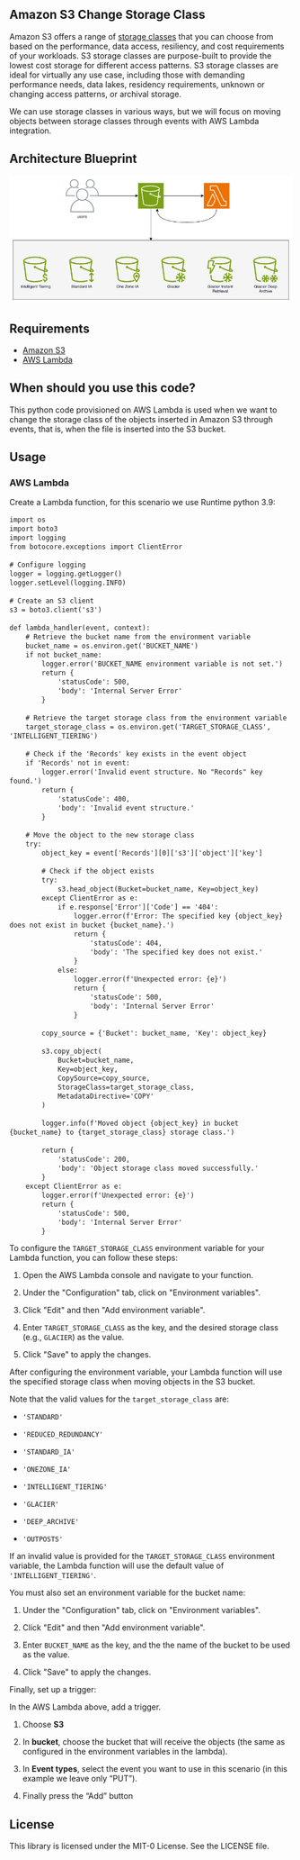 ## Amazon S3 Change Storage Class

Amazon S3 offers a range of [storage classes](https://docs.aws.amazon.com/AmazonS3/latest/userguide/storage-class-intro.html) that you can choose from based on the performance, data access, resiliency, and cost requirements of your workloads. S3 storage classes are purpose-built to provide the lowest cost storage for different access patterns. S3 storage classes are ideal for virtually any use case, including those with demanding performance needs, data lakes, residency requirements, unknown or changing access patterns, or archival storage.

We can use storage classes in various ways, but we will focus on moving objects between storage classes through events with AWS Lambda integration.

## Architecture Blueprint
![Architecture Blueprint](blueprint.png)

## Requirements

- [Amazon S3](https://aws.amazon.com/s3/?nc1=h_ls)
- [AWS Lambda](https://aws.amazon.com/lambda/?nc1=h_ls)

## When should you use this code?

This python code provisioned on AWS Lambda is used when we want to change the storage class of the objects inserted in Amazon S3 through events, that is, when the file is inserted into the S3 bucket.

## Usage
### AWS Lambda

Create a Lambda function, for this scenario we use Runtime python 3.9:

```
import os
import boto3
import logging
from botocore.exceptions import ClientError

# Configure logging
logger = logging.getLogger()
logger.setLevel(logging.INFO)

# Create an S3 client
s3 = boto3.client('s3')

def lambda_handler(event, context):
    # Retrieve the bucket name from the environment variable
    bucket_name = os.environ.get('BUCKET_NAME')
    if not bucket_name:
        logger.error('BUCKET_NAME environment variable is not set.')
        return {
            'statusCode': 500,
            'body': 'Internal Server Error'
        }

    # Retrieve the target storage class from the environment variable
    target_storage_class = os.environ.get('TARGET_STORAGE_CLASS', 'INTELLIGENT_TIERING')

    # Check if the 'Records' key exists in the event object
    if 'Records' not in event:
        logger.error('Invalid event structure. No "Records" key found.')
        return {
            'statusCode': 400,
            'body': 'Invalid event structure.'
        }

    # Move the object to the new storage class
    try:
        object_key = event['Records'][0]['s3']['object']['key']

        # Check if the object exists
        try:
            s3.head_object(Bucket=bucket_name, Key=object_key)
        except ClientError as e:
            if e.response['Error']['Code'] == '404':
                logger.error(f'Error: The specified key {object_key} does not exist in bucket {bucket_name}.')
                return {
                    'statusCode': 404,
                    'body': 'The specified key does not exist.'
                }
            else:
                logger.error(f'Unexpected error: {e}')
                return {
                    'statusCode': 500,
                    'body': 'Internal Server Error'
                }

        copy_source = {'Bucket': bucket_name, 'Key': object_key}

        s3.copy_object(
            Bucket=bucket_name,
            Key=object_key,
            CopySource=copy_source,
            StorageClass=target_storage_class,
            MetadataDirective='COPY'
        )

        logger.info(f'Moved object {object_key} in bucket {bucket_name} to {target_storage_class} storage class.')

        return {
            'statusCode': 200,
            'body': 'Object storage class moved successfully.'
        }
    except ClientError as e:
        logger.error(f'Unexpected error: {e}')
        return {
            'statusCode': 500,
            'body': 'Internal Server Error'
        }
```

To configure the `TARGET_STORAGE_CLASS` environment variable for your Lambda function, you can follow these steps:

1. Open the AWS Lambda console and navigate to your function.

2. Under the "Configuration" tab, click on "Environment variables".

3. Click "Edit" and then "Add environment variable".

4. Enter `TARGET_STORAGE_CLASS` as the key, and the desired storage class (e.g., `GLACIER`) as the value.

5. Click "Save" to apply the changes.

After configuring the environment variable, your Lambda function will use the specified storage class when moving objects in the S3 bucket.

Note that the valid values for the `target_storage_class` are:

- `'STANDARD'`

- `'REDUCED_REDUNDANCY'`

- `'STANDARD_IA'`

- `'ONEZONE_IA'`

- `'INTELLIGENT_TIERING'`

- `'GLACIER'`

- `'DEEP_ARCHIVE'`

- `'OUTPOSTS'`

If an invalid value is provided for the `TARGET_STORAGE_CLASS` environment variable, the Lambda function will use the default value of `'INTELLIGENT_TIERING'`.

You must also set an environment variable for the bucket name:

1. Under the "Configuration" tab, click on "Environment variables".

2. Click "Edit" and then "Add environment variable".

3. Enter `BUCKET_NAME` as the key, and the the name of the bucket to be used as the value.

4. Click "Save" to apply the changes.

Finally, set up a trigger:

In the AWS Lambda above, add a trigger.

1. Choose **S3**
 
2. In **bucket**, choose the bucket that will receive the objects (the same as configured in the environment variables in the lambda).

3. In **Event types**, select the event you want to use in this scenario (in this example we leave only “PUT”).

4. Finally press the “Add” button

## License
This library is licensed under the MIT-0 License. See the LICENSE file.
